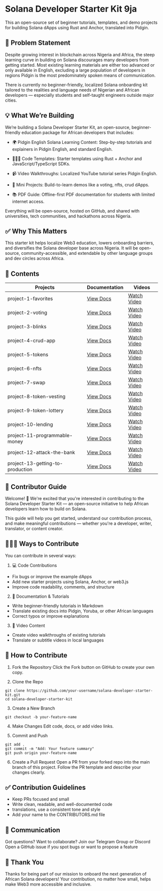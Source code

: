 # Solana Developer Starter Kit 9ja

This an open-source set of beginner tutorials, templates, and demo projects for building Solana dApps using Rust and Anchor, translated into Pidgin. 

## 🧠 Problem Statement
Despite growing interest in blockchain across Nigeria and Africa, the steep learning curve in building on Solana discourages many developers from getting started. Most existing learning materials are either too advanced or only available in English, excluding a large population of developers in regions Pidgin is the most predominately spoken means of communication.

There is currently no beginner-friendly, localized Solana onboarding kit tailored to the realities and language needs of Nigerian and African developers — especially students and self-taught engineers outside major cities.

## 💡 What We’re Building
We’re building a Solana Developer Starter Kit, an open-source, beginner-friendly education package for African developers that includes:

- 🌍 Pidgin English Solana Learning Content: Step-by-step tutorials and explainers in Pidgin English, and standard English.

- 🧑🏽‍💻 Code Templates: Starter templates using Rust + Anchor and JavaScript/TypeScript SDKs.

- 📹 Video Walkthroughs: Localized YouTube tutorial series Pidgin English.

- 🧱 Mini Projects: Build-to-learn demos like a voting, nfts, crud dApps.

- 📚 PDF Guide: Offline-first PDF documentation for students with limited internet access.

Everything will be open-source, hosted on GitHub, and shared with universities, tech communities, and hackathons across Nigeria. 

## ✅ Why This Matters
This starter kit helps localize Web3 education, lowers onboarding barriers, and diversifies the Solana developer base across Nigeria. It will be open-source, community-accessible, and extendable by other language groups and dev circles across Africa.

## 📑 Contents

| Projects                    | Documentation                                 | Videos                                |
|----------------------------|-------------------------------------------|----------------------------------------|
| project-1-favorites         | [View Docs](#project-1-favorites-docs)     | [Watch Video](#project-1-favorites-video)     |
| project-2-voting            | [View Docs](#project-2-voting-docs)        | [Watch Video](#project-2-voting-video)        |
| project-3-blinks            | [View Docs](#project-3-blinks-docs)        | [Watch Video](#project-3-blinks-video)        |
| project-4-crud-app          | [View Docs](#project-4-crud-app-docs)      | [Watch Video](#project-4-crud-app-video)      |
| project-5-tokens            | [View Docs](#project-5-tokens-docs)        | [Watch Video](#project-5-tokens-video)        |
| project-6-nfts              | [View Docs](#project-6-nfts-docs)          | [Watch Video](#project-6-nfts-video)          |
| project-7-swap              | [View Docs](#project-7-swap-docs)          | [Watch Video](#project-7-swap-video)          |
| project-8-token-vesting     | [View Docs](#project-8-token-vesting-docs) | [Watch Video](#project-8-token-vesting-video) |
| project-9-token-lottery     | [View Docs](#project-9-token-lottery-docs) | [Watch Video](#project-9-token-lottery-video) |
| project-10-lending          | [View Docs](#project-10-lending-docs)      | [Watch Video](#project-10-lending-video)      |
| project-11-programmable-money | [View Docs](#project-11-programmable-money-docs) | [Watch Video](#project-11-programmable-money-video) |
| project-12-attack-the-bank  | [View Docs](#project-12-attack-the-bank-docs) | [Watch Video](#project-12-attack-the-bank-video) |
| project-13-getting-to-production | [View Docs](#project-13-getting-to-production-docs) | [Watch Video](#project-13-getting-to-production-video) |

## 🤝 Contributor Guide
Welcome! 👋 We're excited that you're interested in contributing to the Solana Developer Starter Kit — an open-source initiative to help African developers learn how to build on Solana.

This guide will help you get started, understand our contribution process, and make meaningful contributions — whether you're a developer, writer, translator, or content creator.

## 🧑🏾‍💻 Ways to Contribute
You can contribute in several ways:
1. 💻 Code Contributions
- Fix bugs or improve the example dApps
- Add new starter projects using Solana, Anchor, or web3.js
- Improve code readability, comments, and structure

2. 📝 Documentation & Tutorials
- Write beginner-friendly tutorials in Markdown
- Translate existing docs into Pidgin, Yoruba, or other African languages
- Correct typos or improve explanations

3. 🎥 Video Content
- Create video walkthroughs of existing tutorials
- Translate or subtitle videos in local languages

## 🔄 How to Contribute
1. Fork the Repository
Click the Fork button on GitHub to create your own copy.

2. Clone the Repo
```
git clone https://github.com/your-username/solana-developer-starter-kit.git
cd solana-developer-starter-kit
```
3. Create a New Branch
```
git checkout -b your-feature-name
```
4. Make Changes
Edit code, docs, or add video links.

5. Commit and Push
```
git add .
git commit -m "Add: Your feature summary"
git push origin your-feature-name
```
6. Create a Pull Request
Open a PR from your forked repo into the main branch of this project. Follow the PR template and describe your changes clearly.

## ✅ Contribution Guidelines
- Keep PRs focused and small
- Write clean, readable, and well-documented code
- translations, use a consistent tone and style
- Add your name to the CONTRIBUTORS.md file

## 💬 Communication
Got questions? Want to collaborate?
Join our Telegram Group or Discord
Open a GitHub issue if you spot bugs or want to propose a feature

## 🙏 Thank You
Thanks for being part of our mission to onboard the next generation of African Solana developers! Your contribution, no matter how small, helps make Web3 more accessible and inclusive.



